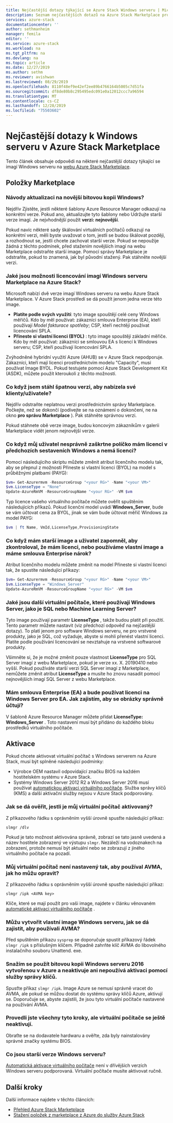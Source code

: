 ```yaml
---
title: Nejčastější dotazy týkající se Azure Stack Windows serveru | Microsoft Docs
description: Seznam nejčastějších dotazů na Azure Stack Marketplace pro Windows Server
services: azure-stack
documentationcenter: ''
author: sethmanheim
manager: femila
editor: ''
ms.service: azure-stack
ms.workload: na
ms.tgt_pltfrm: na
ms.devlang: na
ms.topic: article
ms.date: 12/27/2019
ms.author: sethm
ms.reviewer: avishwan
ms.lastreviewed: 08/29/2019
ms.openlocfilehash: 8110f48ef9e42ef2ee89b4766164b5005c7d51fa
ms.sourcegitcommit: df8de80b8c295495edc091e0a12012ccc7a96594
ms.translationtype: MT
ms.contentlocale: cs-CZ
ms.lasthandoff: 12/28/2019
ms.locfileid: "75503602"
---
```

# <a name="windows-server-in-azure-stack-marketplace-faq"></a>Nejčastější dotazy k Windows serveru v Azure Stack Marketplace

Tento článek obsahuje odpovědi na některé nejčastější dotazy týkající se imagí Windows serveru na [webu Azure Stack Marketplace](azure-stack-marketplace.md).

## <a name="marketplace-items"></a>Položky Marketplace

### <a name="how-do-i-update-to-a-newer-windows-image"></a>Návody aktualizaci na novější bitovou kopii Windows?

Nejdřív Zjistěte, jestli některé šablony Azure Resource Manager odkazují na konkrétní verze. Pokud ano, aktualizujte tyto šablony nebo Udržujte starší verze imagí. Je nejvhodnější použít **verzi: nejnovější**.

Pokud navíc některé sady škálování virtuálních počítačů odkazují na konkrétní verzi, měli byste uvažovat o tom, jestli se budou škálovat později, a rozhodnout se, jestli chcete zachovat starší verze. Pokud se nepoužije žádná z těchto podmínek, před stažením novějších imagí na webu Marketplace odstraňte starší image. Pomocí správy Marketplace je odstraňte, pokud to znamená, jak byl původní stažený. Pak stáhněte novější verzi.

### <a name="what-are-the-licensing-options-for-windows-server-marketplace-images-on-azure-stack"></a>Jaké jsou možnosti licencování imagí Windows serveru Marketplace na Azure Stack?

Microsoft nabízí dvě verze imagí Windows serveru na webu Azure Stack Marketplace. V Azure Stack prostředí se dá použít jenom jedna verze této image.  

- **Platíte podle svých využití**: tyto image spouštějí celé ceny Windows měřičů.
   Kdo by měl používat: zákazníci smlouva Enterprise (EA), kteří používají *Model fakturace spotřeby*; CSP, kteří nechtějí používat licencování SPLA.
- **Přineste si vlastní licenci (BYOL)** : tyto image spouštějí základní měřiče.
   Kdo by měl používat: zákazníci se smlouvou EA s licencí k Windows serveru; CSP, kteří používají licencování SPLA.

Zvýhodněné hybridní využití Azure (AHUB) se v Azure Stack nepodporuje. Zákazníci, kteří mají licenci prostřednictvím modelu "Capacity", musí používat Image BYOL. Pokud testujete pomocí Azure Stack Development Kit (ASDK), můžete použít kteroukoli z těchto možností.

### <a name="what-if-i-downloaded-the-wrong-version-to-offer-my-tenantsusers"></a>Co když jsem stáhl špatnou verzi, aby nabízela své klienty/uživatele?

Nejdřív odstraňte neplatnou verzi prostřednictvím správy Marketplace. Počkejte, než se dokončí (podívejte se na oznámení o dokončení, ne na okno **pro správu Marketplace** ). Pak stáhněte správnou verzi.

Pokud stáhnete obě verze image, budou koncovým zákazníkům v galerii Marketplace vidět jenom nejnovější verze.

### <a name="what-if-my-user-incorrectly-checked-the-i-have-a-license-box-in-previous-windows-builds-and-they-dont-have-a-license"></a>Co když můj uživatel nesprávně zaškrtne políčko mám licenci v předchozích sestaveních Windows a nemá licenci?

Pomocí následujícího skriptu můžete změnit atribut licenčního modelu tak, aby se přepnul z možnosti Přineste si vlastní licenci (BYOL) na model s průběžnými platbami (PAYG):

```powershell
$vm= Get-Azurermvm -ResourceGroup "<your RG>" -Name "<your VM>"
$vm.LicenseType = "None"
Update-AzureRmVM -ResourceGroupName "<your RG>" -VM $vm
```

Typ licence vašeho virtuálního počítače můžete ověřit spuštěním následujících příkazů. Pokud licenční model uvádí **Windows_Server**, bude se vám účtovat cena za BYOL, jinak se vám bude účtovat měřič Windows za model PAYG:

```powershell
$vm | ft Name, VmId,LicenseType,ProvisioningState
```

### <a name="what-if-i-have-an-older-image-and-my-user-forgot-to-check-the-i-have-a-license-box-or-we-use-our-own-images-and-we-do-have-enterprise-agreement-entitlement"></a>Co když mám starší image a uživatel zapomněl, aby zkontroloval, že mám licenci, nebo používáme vlastní image a máme smlouva Enterprise nárok?

Atribut licenčního modelu můžete změnit na model Přineste si vlastní licenci tak, že spustíte následující příkazy:

```powershell
$vm= Get-Azurermvm -ResourceGroup "<your RG>" -Name "<your VM>"
$vm.LicenseType = "Windows_Server"
Update-AzureRmVM -ResourceGroupName "<your RG>" -VM $vm
```

### <a name="what-about-other-vms-that-use-windows-server-such-as-sql-or-machine-learning-server"></a>Jaké jsou další virtuální počítače, které používají Windows Server, jako je SQL nebo Machine Learning Server?

Tyto image používají parametr **LicenseType** , takže budou platit při použití. Tento parametr můžete nastavit (viz předchozí odpověď na nejčastější dotazy). To platí jenom pro software Windows serveru, ne pro vrstvené produkty, jako je SQL, což vyžaduje, abyste si mohli přenést vlastní licenci. Platíte podle používání licencování se nevztahuje na vrstvené softwarové produkty.

Všimněte si, že je možné změnit pouze vlastnost **LicenseType** pro SQL Server imagí z webu Marketplace, pokud je verze xx. X. 20190410 nebo vyšší. Pokud používáte starší verzi SQL Server imagí z Marketplace, nemůžete změnit atribut **LicenseType** a musíte ho znovu nasadit pomocí nejnovějších imagí SQL Server z webu Marketplace.

### <a name="i-have-an-enterprise-agreement-ea-and-will-be-using-my-ea-windows-server-license-how-do-i-make-sure-images-are-billed-correctly"></a>Mám smlouva Enterprise (EA) a bude používat licenci na Windows Server pro EA. Jak zajistím, aby se obrázky správně účtují?

V šabloně Azure Resource Manager můžete přidat **LicenseType: Windows_Server** . Toto nastavení musí být přidáno do každého bloku prostředků virtuálního počítače.

## <a name="activation"></a>Aktivace

Pokud chcete aktivovat virtuální počítač s Windows serverem na Azure Stack, musí být splněné následující podmínky:

- Výrobce OEM nastavil odpovídající značku BIOS na každém hostitelském systému v Azure Stack.
- Systémy Windows Server 2012 R2 a Windows Server 2016 musí používat [automatickou aktivaci virtuálního počítače](/previous-versions/windows/it-pro/windows-server-2012-R2-and-2012/dn303421(v=ws.11)). Služba správy klíčů (KMS) a další aktivační služby nejsou v Azure Stack podporovány.

### <a name="how-can-i-verify-that-my-virtual-machine-is-activated"></a>Jak se dá ověřit, jestli je můj virtuální počítač aktivovaný?

Z příkazového řádku s oprávněním vyšší úrovně spusťte následující příkaz:

```shell
slmgr /dlv
```

Pokud je tato možnost aktivována správně, zobrazí se tato jasně uvedená a název hostitele zobrazený ve výstupu `slmgr`. Nezáleží na vodoznakech na zobrazení, protože nemusí být aktuální nebo se zobrazují z jiného virtuálního počítače na pozadí.

### <a name="my-vm-is-not-set-up-to-use-avma-how-can-i-fix-it"></a>Můj virtuální počítač není nastavený tak, aby používal AVMA, jak ho můžu opravit?

Z příkazového řádku s oprávněním vyšší úrovně spusťte následující příkaz:

```shell
slmgr /ipk <AVMA key>
```

Klíče, které se mají použít pro vaši image, najdete v článku věnovaném [automatické aktivaci virtuálního počítače](/previous-versions/windows/it-pro/windows-server-2012-R2-and-2012/dn303421(v=ws.11)) .

### <a name="i-create-my-own-windows-server-images-how-can-i-make-sure-they-use-avma"></a>Můžu vytvořit vlastní image Windows serveru, jak se dá zajistit, aby používali AVMA?

Před spuštěním příkazu `sysprep` se doporučuje spustit příkazový řádek `slmgr /ipk` s příslušným klíčem. Případně zahrňte klíč AVMA do libovolného instalačního souboru Unattend. exe.

### <a name="i-am-trying-to-use-my-windows-server-2016-image-created-on-azure-and-it-is-not-activating-or-using-kms-activation"></a>Snažím se použít bitovou kopii Windows serveru 2016 vytvořenou v Azure a neaktivuje ani nepoužívá aktivaci pomocí služby správy klíčů.

Spusťte příkaz `slmgr /ipk`. Image Azure se nemusí správně vracet do AVMA, ale pokud se můžou dostat do systému správy klíčů Azure, aktivují se. Doporučuje se, abyste zajistili, že jsou tyto virtuální počítače nastavené na používání AVMA.

### <a name="i-have-performed-all-of-these-steps-but-my-virtual-machines-are-still-not-activating"></a>Provedli jste všechny tyto kroky, ale virtuální počítače se ještě neaktivují.

Obraťte se na dodavatele hardwaru a ověřte, zda byly nainstalovány správné značky systému BIOS.

### <a name="what-about-earlier-versions-of-windows-server"></a>Co jsou starší verze Windows serveru?

[Automatická aktivace virtuálního počítače](/previous-versions/windows/it-pro/windows-server-2012-R2-and-2012/dn303421(v=ws.11)) není v dřívějších verzích Windows serveru podporovaná. Virtuální počítače musíte aktivovat ručně.

## <a name="next-steps"></a>Další kroky

Další informace najdete v těchto článcích:

- [Přehled Azure Stack Marketplace](azure-stack-marketplace.md)
- [Stažení položek z marketplace z Azure do služby Azure Stack](azure-stack-download-azure-marketplace-item.md)
